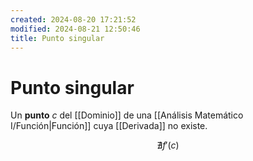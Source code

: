 ```yaml
---
created: 2024-08-20 17:21:52
modified: 2024-08-21 12:50:46
title: Punto singular
---
```


# Punto singular

Un **punto** $c$ del [[Dominio]] de una [[Análisis Matemático I/Función|Función]] cuya [[Derivada]] no existe.

$$
\nexists f'(c)
$$
